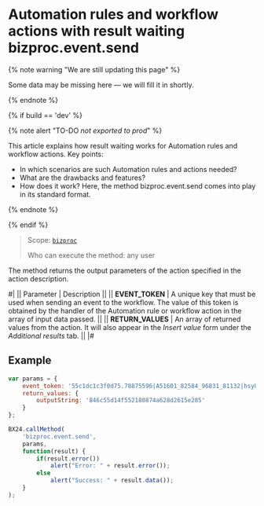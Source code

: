 # Automation rules and workflow actions with result waiting bizproc.event.send

{% note warning "We are still updating this page" %}

Some data may be missing here — we will fill it in shortly.

{% endnote %}

{% if build == 'dev' %}

{% note alert "TO-DO _not exported to prod_" %}

This article explains how result waiting works for Automation rules and workflow actions. Key points:

- In which scenarios are such Automation rules and actions needed?
- What are the drawbacks and features?
- How does it work? Here, the method bizproc.event.send comes into play in its standard format.

{% endnote %}

{% endif %}

> Scope: [`bizproc`](../../scopes/permissions.md)
>
> Who can execute the method: any user

The method returns the output parameters of the action specified in the action description.

#|
|| Parameter     | Description  ||
|| **EVENT_TOKEN** | A unique key that must be used when sending an event to the workflow. The value of this token is obtained by the handler of the Automation rule or workflow action in the array of input data passed.    ||
|| **RETURN_VALUES** | An array of returned values from the action. It will also appear in the _Insert value_ form under the _Additional results_ tab. ||
|#

## Example

```javascript
var params = {
    event_token: '55c1dc1c3f0d75.78875596|A51601_82584_96831_81132|hsyUws1j4XiwqPqN45eH66CcQtEvpUIP.47dd5d888e8e549d2c984713e12a4268e6e87d0208ca1f093ba1075e77f92e90',
    return_values: {
        outputString: '846c55d14f552180874a628d2615e285'
    }
};

BX24.callMethod(
    'bizproc.event.send',
    params,
    function(result) {
        if(result.error())
            alert("Error: " + result.error());
        else
            alert("Success: " + result.data());
    }
);
```